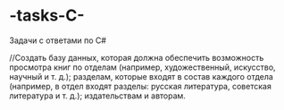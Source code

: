 # -tasks-C-
Задачи с ответами по C#

//Создать базу данных, которая должна обеспечить возможность просмотра книг
по отделам (например, художественный, искусство, научный и т. д.); разделам, которые
входят в состав каждого отдела (например, в отдел входят разделы: русская литература,
советская литература и т. д.); издательствам и авторам.
